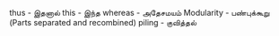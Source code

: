 
thus            - இதனால்
this             -  இந்த
whereas     - அதேசமயம்
Modularity - பண்புக்கூறு (Parts separated and recombined)
piling          - குவித்தல்
